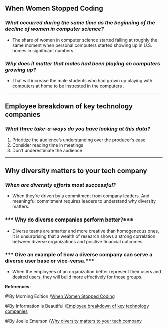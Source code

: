 ## **When Women Stopped Coding**

### ***What occurred during the same time as the beginning of the decline of women in computer science?***

 - The share of women in computer science started falling at roughly the same moment when personal computers started showing up in U.S. homes in significant numbers.

 ### ***Why does it matter that males had been playing on computers growing up?***


 - That will increase the male students who had grown up playing with computers at home to be instrested in the computers .

-----------------------------------------------------------

## **Employee breakdown of key technology companies**

### ***What three take-a-ways do you have looking at this data?***

1. Prioritize the audience’s understanding over the producer’s ease
2. Consider reading time in meetings
3. Don’t underestimate the audience


------------------------------------------------------------

## **Why diversity matters to your tech company**

### ***When are diversity efforts most successful?***

- When they’re driven by a commitment from company leaders. And meaningful commitment requires leaders to understand why diversity matters. 

### *** Why do diverse companies perform better?***

- Diverse teams are smarter and more creative than homogeneous ones, it is unsurprising that a wealth of research shows a strong correlation between diverse organizations and positive financial outcomes. 

### *** Give an example of how a diverse company can serve a diverse user base or vice-versa.***

- When the employees of an organization better represent their users and desired users, they will build more effectively for those groups.


**References:**

@By  Morning Edition /[When Women Stopped Coding](https://www.npr.org/sections/money/2014/10/21/357629765/when-women-stopped-coding)

@By Information is Beautiful /[Employee breakdown of key technology companies](https://informationisbeautiful.net/visualizations/diversity-in-tech/)

@By Joelle Emerson /[Why diversity matters to your tech company](https://www.usatoday.com/story/tech/columnist/2015/07/21/why-diversity-matters-your-tech-company/30419871//)